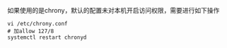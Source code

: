 如果使用的是chrony，默认的配置未对本机开启访问权限，需要进行如下操作
```shell
vi /etc/chrony.conf
# 加allow 127/8
systemctl restart chronyd
```